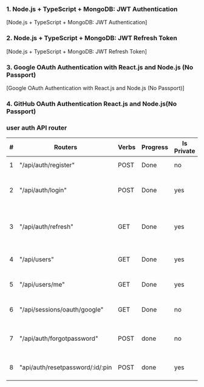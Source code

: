 ### 1. Node.js + TypeScript + MongoDB: JWT Authentication

[Node.js + TypeScript + MongoDB: JWT Authentication]

### 2. Node.js + TypeScript + MongoDB: JWT Refresh Token

[Node.js + TypeScript + MongoDB: JWT Refresh Token]

### 3. Google OAuth Authentication with React.js and Node.js (No Passport)

[Google OAuth Authentication with React.js and Node.js (No Passport)]

### 4. GitHub OAuth Authentication React.js and Node.js(No Passport)

### user auth API router

| #   | Routers                          | Verbs | Progress | Is Private | Description                            |
| --- | -------------------------------- | ----- | -------- | ---------- | -------------------------------------- |
| 1   | "/api/auth/register"             | POST  | Done     | no         | Register a new user                    |
| 2   | "/api/auth/login"                | POST  | Done     | yes        | Login a register user and get a token  |
| 3   | "/api/auth/refresh"              | GET   | Done     | yes        | Get a refresh token when token expires |
| 4   | "/api/users"                     | GET   | Done     | yes        | Get all registered users               |
| 5   | "/api/users/me"                  | GET   | Done     | yes        | Get logged in user with auth token     |
| 6   | "/api/sessions/oauth/google"     | GET   | Done     | no         | Google oauth endpoint                  |
| 7   | "/api/auth/forgotpassword"       | POST  | done     | no         | User request for new password          |
| 8   | "api/auth/resetpassword/:id/:pin | POST  | done     | yes        | User update password                   |
